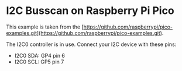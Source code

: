 # I2C Busscan on Raspberry Pi Pico

This example is taken from the [https://github.com/raspberrypi/pico-examples.git](https://github.com/raspberrypi/pico-examples.git).

The I2C0 controller is in use. Connect your I2C device with these pins:

* I2C0 SDA: GP4 pin 6
* I2C0 SCL: GP5 pin 7

